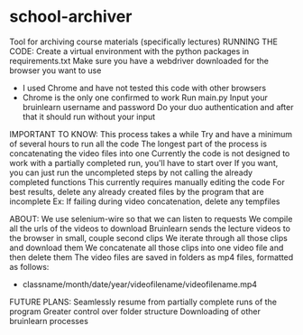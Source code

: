 # school-archiver
Tool for archiving course materials (specifically lectures)
RUNNING THE CODE:
Create a virtual environment with the python packages in requirements.txt
Make sure you have a webdriver downloaded for the browser you want to use
- I used Chrome and have not tested this code with other browsers
- Chrome is the only one confirmed to work
Run main.py
Input your bruinlearn username and password
Do your duo authentication and after that it should run without your input

IMPORTANT TO KNOW:
This process takes a while
Try and have a minimum of several hours to run all the code
The longest part of the process is concatenating the video files into one
Currently the code is not designed to work with a partially completed run, you'll have to start over
If you want, you can just run the uncompleted steps by not calling the already completed functions
This currently requires manually editing the code
For best results, delete any already created files by the program that are incomplete
Ex: If failing during video concatenation, delete any tempfiles

ABOUT:
We use selenium-wire so that we can listen to requests
We compile all the urls of the videos to download
Bruinlearn sends the lecture videos to the browser in small, couple second clips
We iterate through all those clips and download them
We concatenate all those clips into one video file and then delete them
The video files are saved in folders as mp4 files, formatted as follows:
- classname/month/date/year/videofilename/videofilename.mp4

FUTURE PLANS:
Seamlessly resume from partially complete runs of the program
Greater control over folder structure
Downloading of other bruinlearn processes
